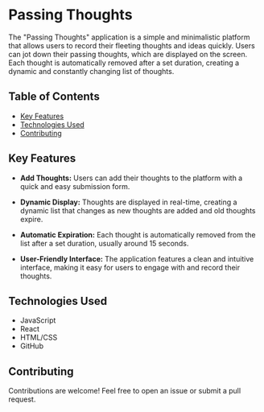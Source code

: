 # Passing Thoughts

The "Passing Thoughts" application is a simple and minimalistic platform that allows users to record their fleeting thoughts and ideas quickly. Users can jot down their passing thoughts, which are displayed on the screen. Each thought is automatically removed after a set duration, creating a dynamic and constantly changing list of thoughts.

## Table of Contents

- [Key Features](#key-features)
- [Technologies Used](#technologies-used)
- [Contributing](#contributing)

## Key Features

- **Add Thoughts:** Users can add their thoughts to the platform with a quick and easy submission form.

- **Dynamic Display:** Thoughts are displayed in real-time, creating a dynamic list that changes as new thoughts are added and old thoughts expire.

- **Automatic Expiration:** Each thought is automatically removed from the list after a set duration, usually around 15 seconds.

- **User-Friendly Interface:** The application features a clean and intuitive interface, making it easy for users to engage with and record their thoughts.

## Technologies Used
- JavaScript
- React
- HTML/CSS
- GitHub

## Contributing
Contributions are welcome! Feel free to open an issue or submit a pull request.
